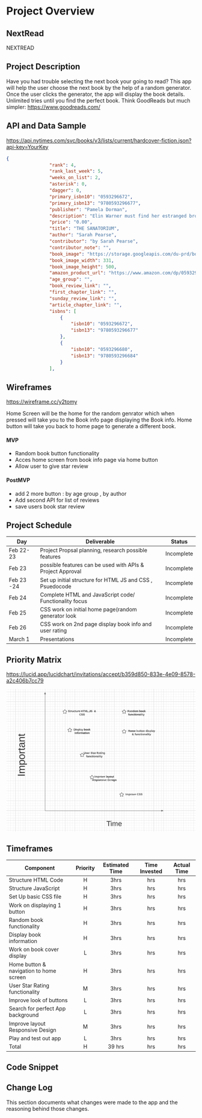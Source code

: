 # Project Overview

## NextRead

NEXTREAD

## Project Description

Have you had trouble selecting the next book your going to read? This app will help the user choose the next book by the help of a random generator. Once the user clicks the generator, the app will display the book details. Unlimited tries until you find the perfect book. Think GoodReads but much simpler: https://www.goodreads.com/

## API and Data Sample
https://api.nytimes.com/svc/books/v3/lists/current/hardcover-fiction.json?api-key=YourKey

```json
{
                "rank": 4,
                "rank_last_week": 5,
                "weeks_on_list": 2,
                "asterisk": 0,
                "dagger": 0,
                "primary_isbn10": "0593296672",
                "primary_isbn13": "9780593296677",
                "publisher": "Pamela Dorman",
                "description": "Elin Warner must find her estranged brother’s fiancée, who goes missing as a storm approaches a hotel that was once a sanatorium in the Swiss Alps.",
                "price": "0.00",
                "title": "THE SANATORIUM",
                "author": "Sarah Pearse",
                "contributor": "by Sarah Pearse",
                "contributor_note": "",
                "book_image": "https://storage.googleapis.com/du-prd/books/images/9780593296677.jpg",
                "book_image_width": 331,
                "book_image_height": 500,
                "amazon_product_url": "https://www.amazon.com/dp/0593296672?tag=NYTBSREV-20&tag=NYTBSREV-20",
                "age_group": "",
                "book_review_link": "",
                "first_chapter_link": "",
                "sunday_review_link": "",
                "article_chapter_link": "",
                "isbns": [
                    {
                        "isbn10": "0593296672",
                        "isbn13": "9780593296677"
                    },
                    {
                        "isbn10": "0593296680",
                        "isbn13": "9780593296684"
                    }
                ],
```

## Wireframes

https://wireframe.cc/y2tomy

Home Screen will be the home for the random genrator which when pressed will take you to the Book info page displaying the Book info. Home button will take you back to home page to generate a different book.

#### MVP 

- Random book button functionality
- Acces home screen from book info page via home button
- Allow user to give star review 

#### PostMVP  
- add 2 more button : by age group , by author
- Add second API for list of reviews
- save users book star review

## Project Schedule

|  Day | Deliverable | Status
|---|---| ---|
|Feb 22-23| Project Propsal planning, research possible features | Incomplete
|Feb 23| possible features can be used with APIs & Project Approval | Incomplete
|Feb 23 -24| Set up initial structure for HTML JS and CSS , Psuedocode | Incomplete
|Feb 24| Complete HTML and JavaScript code/ Functionality focus | Incomplete
|Feb 25| CSS work on initial home page(random generator look | Incomplete
|Feb 26| CSS work on 2nd page display book info and user rating | Incomplete
|March 1| Presentations | Incomplete

## Priority Matrix
https://lucid.app/lucidchart/invitations/accept/b359d850-833e-4e09-8578-a2c406b7cc79

<img src="./priority-matrix.png" alt="priority-matrix"/>

## Timeframes

| Component | Priority | Estimated Time | Time Invested | Actual Time |
| --- | :---: |  :---: | :---: | :---: |
| Structure HTML Code | H | 3hrs| hrs | hrs |
| Structure JavaScript| H | 3hrs| hrs | hrs |
| Set Up basic CSS file | H | 3hrs| hrs | hrs |
| Work on displaying 1 button | H | 3hrs| hrs | hrs |
| Random book functionality | H | 3hrs| hrs | hrs |
| Display book information | H | 3hrs| hrs | hrs |
| Work on book cover display | L | 3hrs| hrs | hrs |
| Home button & navigation to home screen | H | 3hrs|  hrs | hrs |
| User Star Rating functionality | M | 3hrs| hrs | hrs |
| Improve look of buttons | L | 3hrs| hrs | hrs |
| Search for perfect App background| L | 3hrs| hrs | hrs |
| Improve layout Responsive Design | M | 3hrs| hrs | hrs|
| Play and test out app | L | 3hrs| hrs | hrs |
| Total | H | 39 hrs| hrs | hrs |

## Code Snippet



## Change Log
 This section documents what changes were made to the app and the reasoning behind those changes.  
